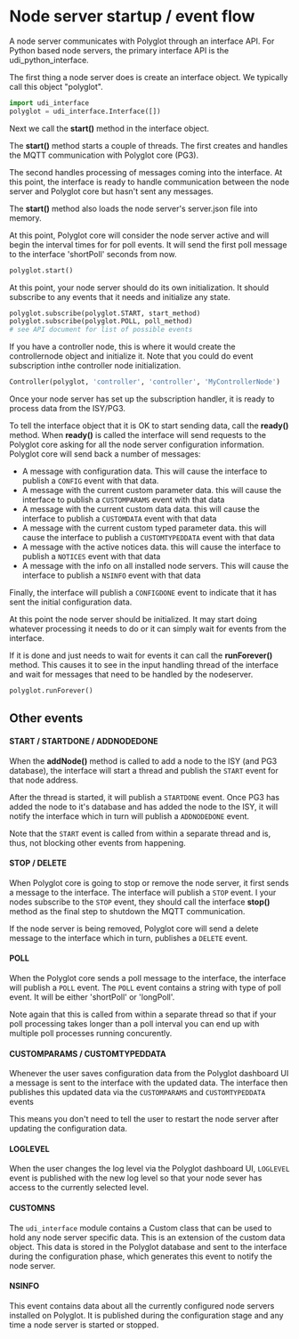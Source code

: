 # Node server startup / event flow

A node server communicates with Polyglot through an interface API. For Python based node servers, the primary interface API is the udi_python_interface. 

The first thing a node server does is create an interface object.  We typically call this object "polyglot".

```python
import udi_interface
polyglot = udi_interface.Interface([])
```

Next we call the __start()__ method in the interface object. 

The __start()__ method starts a couple of threads.  The first creates and handles the MQTT communication with Polyglot core (PG3). 

The second handles processing of messages coming into the interface. At this point, the interface is ready to handle communication between the node server and Polyglot core but hasn't sent any messages.

The __start()__ method also loads the node server's server.json file into memory.

At this point, Polyglot core will consider the node server active and will begin the interval times for for poll events.  It will send the first poll message to the interface 'shortPoll' seconds from now.

```python
polyglot.start()
```

At this point, your node server should do its own initialization.  It should subscribe to any events that it needs and initialize any state.

```python
polyglot.subscribe(polyglot.START, start_method)
polyglot.subscribe(polyglot.POLL, poll_method)
# see API document for list of possible events
```

If you have a controller node, this is where it would create the controllernode object and initialize it. Note that you could do event subscription inthe controller node initialization.

```python
Controller(polyglot, 'controller', 'controller', 'MyControllerNode')
```

Once your node server has set up the subscription handler, it is ready to process data from the ISY/PG3.  

To tell the interface object that it is OK to start sending data, call the __ready()__ method. When __ready()__ is called the interface will send requests to the Polyglot core asking for all the node server configuration information.  Polyglot core will send back a number of messages:

 * A message with configuration data.  This will cause the interface to publish a `CONFIG` event with that data.
 * A message with the current custom parameter data. this will cause the interface to publish a `CUSTOMPARAMS` event with that data
 * A message with the current custom data data. this will cause the interface to publish a `CUSTOMDATA` event with that data
 * A message with the current custom typed parameter data. this will cause the interface to publish a `CUSTOMTYPEDDATA` event with that data
 * A message with the active notices data. this will cause the interface to publish a `NOTICES` event with that data
 * A message with the info on all installed node servers. This will cause the interface to publish a `NSINFO` event with that data

Finally, the interface will publish a `CONFIGDONE` event to indicate that it has sent the initial configuration data.

At this point the node server should be initialized.  It may start doing whatever processing it needs to do or it can simply wait for events from the interface.  

If it is done and just needs to wait for events it can call the __runForever()__ method. This causes it to see in the input handling thread of the interface and wait for messages that need to be handled by the nodeserver.

```python
polyglot.runForever()
```

## Other events

#### START / STARTDONE / ADDNODEDONE
When the __addNode()__ method is called to add a node to the ISY (and PG3 database), the interface will start a thread and publish the `START` event for that node address. 

After the thread is started, it will publish a `STARTDONE` event. Once PG3 has added the node to it's database and has added the node to the ISY, it will notify the interface which in turn will publish a `ADDNODEDONE` event.  

Note that the `START` event is called from within a separate thread and is, thus, not blocking other events from happening.

#### STOP / DELETE
When Polyglot core is going to stop or remove the node server, it first sends a message to the interface.  The interface will publish a `STOP` event. I your nodes subscribe to the `STOP` event, they should call the interface __stop()__ method as the final step to shutdown the MQTT communication.

If the node server is being removed, Polyglot core will send a delete message to the interface which in turn, publishes a `DELETE` event.

#### POLL
When the Polyglot core sends a poll message to the interface, the interface will publish a `POLL` event.  The `POLL` event contains a string with type of poll event.  It will be either 'shortPoll' or 'longPoll'.

Note again that this is called from within a separate thread so that if your poll processing takes longer than a poll interval you can end up with multiple poll processes running concurently.  

#### CUSTOMPARAMS / CUSTOMTYPEDDATA
Whenever the user saves configuration data from the Polyglot dashboard UI a message is sent to the interface with the updated data.  The interface then publishes this updated data via the `CUSTOMPARAMS` and `CUSTOMTYPEDDATA` events

This means you don't need to tell the user to restart the node server after updating the configuration data.

#### LOGLEVEL
When the user changes the log level via the Polyglot dashboard UI,  `LOGLEVEL` event is published with the new log level so that your node sever has access to the currently selected level.

#### CUSTOMNS
The `udi_interface` module contains a Custom class that can be used to hold any node server specific data.  This is an extension of the custom data object. This data is stored in the Polyglot database and sent to the interface during the configuration phase, which generates this event to notify the node server.

#### NSINFO
This event contains data about all the currently configured node servers installed on Polyglot. It is published during the configuration stage and any time a node server is started or stopped.
